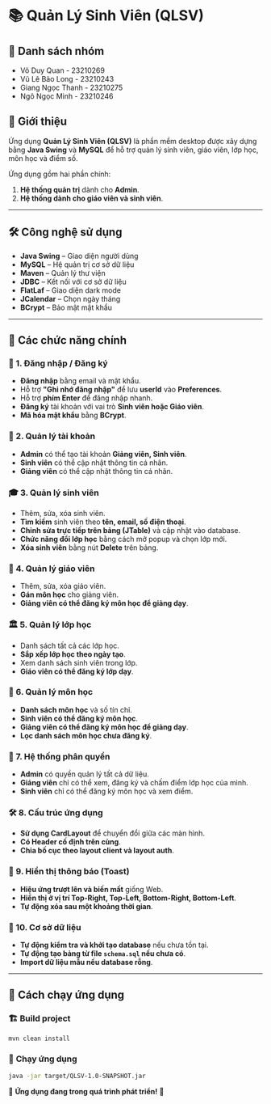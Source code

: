 # 📚 Quản Lý Sinh Viên (QLSV)

## 🚀 Danh sách nhóm
- Võ Duy Quan - 23210269
- Vũ Lê Bảo Long - 23210243
- Giang Ngọc Thanh - 23210275
- Ngô Ngọc Minh - 23210246

## 🚀 Giới thiệu
Ứng dụng **Quản Lý Sinh Viên (QLSV)** là phần mềm desktop được xây dựng bằng **Java Swing** và **MySQL** để hỗ trợ quản lý sinh viên, giáo viên, lớp học, môn học và điểm số.

Ứng dụng gồm hai phần chính:
1. **Hệ thống quản trị** dành cho **Admin**.
2. **Hệ thống dành cho giáo viên và sinh viên**.

---

## 🛠️ Công nghệ sử dụng
- **Java Swing** – Giao diện người dùng
- **MySQL** – Hệ quản trị cơ sở dữ liệu
- **Maven** – Quản lý thư viện
- **JDBC** – Kết nối với cơ sở dữ liệu
- **FlatLaf** – Giao diện dark mode
- **JCalendar** – Chọn ngày tháng
- **BCrypt** – Bảo mật mật khẩu

---

## 📌 Các chức năng chính

### 🔐 1. Đăng nhập / Đăng ký
- **Đăng nhập** bằng email và mật khẩu.
- Hỗ trợ **"Ghi nhớ đăng nhập"** để lưu **userId** vào **Preferences**.
- Hỗ trợ **phím Enter** để đăng nhập nhanh.
- **Đăng ký** tài khoản với vai trò **Sinh viên hoặc Giáo viên**.
- **Mã hóa mật khẩu** bằng **BCrypt**.

### 👤 2. Quản lý tài khoản
- **Admin** có thể tạo tài khoản **Giảng viên, Sinh viên**.
- **Sinh viên** có thể cập nhật thông tin cá nhân.
- **Giảng viên** có thể cập nhật thông tin cá nhân.

### 🎓 3. Quản lý sinh viên
- Thêm, sửa, xóa sinh viên.
- **Tìm kiếm** sinh viên theo **tên, email, số điện thoại**.
- **Chỉnh sửa trực tiếp trên bảng (JTable)** và cập nhật vào database.
- **Chức năng đổi lớp học** bằng cách mở popup và chọn lớp mới.
- **Xóa sinh viên** bằng nút **Delete** trên bảng.

### 🏫 4. Quản lý giáo viên
- Thêm, sửa, xóa giáo viên.
- **Gán môn học** cho giảng viên.
- **Giảng viên có thể đăng ký môn học để giảng dạy**.

### 🏛️ 5. Quản lý lớp học
- Danh sách tất cả các lớp học.
- **Sắp xếp lớp học theo ngày tạo**.
- Xem danh sách sinh viên trong lớp.
- **Giáo viên có thể đăng ký lớp dạy**.

### 📖 6. Quản lý môn học
- **Danh sách môn học** và số tín chỉ.
- **Sinh viên có thể đăng ký môn học**.
- **Giảng viên có thể đăng ký môn học để giảng dạy**.
- **Lọc danh sách môn học chưa đăng ký**.

### 🔄 7. Hệ thống phân quyền
- **Admin** có quyền quản lý tất cả dữ liệu.
- **Giảng viên** chỉ có thể xem, đăng ký và chấm điểm lớp học của mình.
- **Sinh viên** chỉ có thể đăng ký môn học và xem điểm.

### 🛠️ 8. Cấu trúc ứng dụng
- **Sử dụng CardLayout** để chuyển đổi giữa các màn hình.
- **Có Header cố định trên cùng**.
- **Chia bố cục theo layout client và layout auth**.

### 🔔 9. Hiển thị thông báo (Toast)
- **Hiệu ứng trượt lên và biến mất** giống Web.
- **Hiển thị ở vị trí Top-Right, Top-Left, Bottom-Right, Bottom-Left**.
- **Tự động xóa sau một khoảng thời gian**.

### 🔗 10. Cơ sở dữ liệu
- **Tự động kiểm tra và khởi tạo database** nếu chưa tồn tại.
- **Tự động tạo bảng từ file `schema.sql` nếu chưa có**.
- **Import dữ liệu mẫu nếu database rỗng**.

---

## 🔧 Cách chạy ứng dụng
### 🏗️ **Build project**
```sh
mvn clean install
```

### 🚀 **Chạy ứng dụng**
```sh
java -jar target/QLSV-1.0-SNAPSHOT.jar
```


📢 **Ứng dụng đang trong quá trình phát triển!** 🚀

